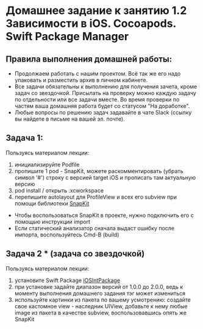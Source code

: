 # Домашнее задание к занятию 1.2 	Зависимости в iOS. Cocoapods. Swift Package Manager

## Правила выполнения домашней работы:

* Продолжаем работать с нашим проектом. Всё так же его надо упаковать и разместить архив в личном кабинете. 
* Все задачи обязательны к выполнению для получения зачета, кроме задач со звездочкой. Присылать на проверку можно каждую задачу по отдельности или все задачи вместе. Во время проверки по частям ваша домашняя работа будет со статусом "На доработке".
* Любые вопросы по решению задач задавайте в чате Slack (ссылку вы найдете в письме на вашей эл. почте).

## Задача 1:

Пользуясь материалом лекции:
1. инициализируйте Podfile 
2. пропишите 1 pod - SnapKit, можете раскомментировать (убрать символ '#') строку с версией target iOS и прописать там актуальную версию  
3. pod install / открыть .xcworkspace 
4. перепишите autolayout для ProfileView и всех его subview при помощи библиотеки [SnapKit](http://snapkit.io/docs/)

- Чтобы воспользоваться SnapKit в проекте, нужно подключить его с помощью инструкции import 
- Если статический анализатор сначала выдаст ошибку после импорта, воспользуйтесь Cmd-B (build)

## Задача 2 * (задача со звездочкой)

Пользуясь материалом лекции: 
1. установите Swift Package [iOSIntPackage](https://github.com/TrueMax/iOSIntPackage/releases/tag/1.1.1)
2. при установке задайте диапазон версий от 1.0.0 до 2.0.0, ведь к моменту выполнения домашнего задания тэг может измениться
3. используйте картинки из пакета по вашему усмотрению: создайте свое кастомное view - наследник UIView, добавьте к нему любые image из пакета в качестве subview, воспользовавшись опять же SnapKit 
